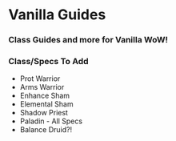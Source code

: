 <h1>Vanilla Guides</h1>

<h3>Class Guides and more for Vanilla WoW!</h3>

<h3>Class/Specs To Add</h3>
<ul>
    <li>Prot Warrior</li>
    <li>Arms Warrior</li>
    <li>Enhance Sham</li>
    <li>Elemental Sham</li>
    <li>Shadow Priest</li>
    <li>Paladin - All Specs </li>
    <li>Balance Druid?!</li
</ul>
